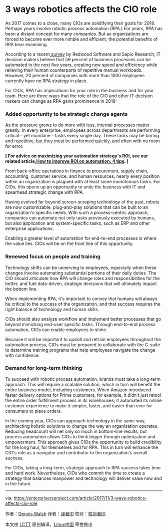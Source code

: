3 ways robotics affects the CIO role
======
As 2017 comes to a close, many CIOs are solidifying their goals for 2018. Perhaps yours involve robotic process automation (RPA.) For years, RPA has been a distant concept for many companies. But as organizations are forced to become ever more nimble and efficient, the potential benefits of RPA bear examining.

According to a recent[ survey][1] by Redwood Software and Sapio Research, IT decision makers believe that 59 percent of business processes can be automated in the next five years, creating new speed and efficiency while relieving their human counterparts of repetitive manual workloads. However, 20 percent of companies with more than 1000 employees currently have no RPA strategy in place.

For CIOs, RPA has implications for your role in the business and for your team. Here are three ways that the role of the CIO and other IT decision makers can change as RPA gains prominence in 2018:

### Added opportunity to be strategic change agents

As the pressure grows to do more with less, internal processes matter greatly. In every enterprise, employees across departments are performing critical - yet mundane - tasks every single day. These tasks may be boring and repetitive, but they must be performed quickly, and often with no room for error.

**[ For advice on maximizing your automation strategy's ROI, see our related article,[How to improve ROI on automation: 4 tips][2]. ]**

From back-office operations in finance to procurement, supply chain, accounting, customer service, and human resources, nearly every position within an organization is plagued with at least some monotonous tasks. For CIOs, this opens up an opportunity to unite the business with IT and spearhead strategic change with RPA.

Having evolved far beyond screen-scraping technology of the past, robots are now customizable, plug-and-play solutions that can be built to an organization's specific needs. With such a process-centric approach, companies can automate not only tasks previously executed by humans, but also application and system-specific tasks, such as ERP and other enterprise applications.

Enabling a greater level of automation for end-to-end processes is where the value lies. CIOs will be on the front line of this opportunity.

### Renewed focus on people and training

Technology shifts can be unnerving to employees, especially when these changes involve automating substantial portions of their daily duties. The CIO should articulate how RPA will change roles and responsibilities for the better, and fuel data-driven, strategic decisions that will ultimately impact the bottom line.

When implementing RPA, it's important to convey that humans will always be critical to the success of the organization, and that success requires the right balance of technology and human skills.

CIOs should also analyze workflow and implement better processes that go beyond mimicking end-user specific tasks. Through end-to-end process automation, CIOs can enable employees to shine.

Because it will be important to upskill and retrain employees throughout the automation process, CIOs must be prepared to collaborate with the C-suite to determine training programs that help employees navigate the change with confidence.

### Demand for long-term thinking

To succeed with robotic process automation, brands must take a long-term approach. This will require a scalable solution, which in turn will benefit the entire business model, including customers. When Amazon introduced faster delivery options for Prime customers, for example, it didn't just retool the entire order fulfillment process in its warehouses; it automated its online customer experience to make it simpler, faster, and easier than ever for consumers to place orders.

In the coming year, CIOs can approach technology in the same way, architecting holistic solutions to change the way an organization operates. Reducing headcount will net only so much in bottom-line results, but process automation allows CIOs to think bigger through optimization and empowerment. This approach gives CIOs the opportunity to build credibility for the long haul, for themselves and for RPA. This in turn will enhance the CIO's role as a navigator and contributor to the organization's overall success.

For CIOs, taking a long-term, strategic approach to RPA success takes time and hard work. Nevertheless, CIOs who commit the time to create a strategy that balances manpower and technology will deliver value now and in the future.

--------------------------------------------------------------------------------

via: https://enterprisersproject.com/article/2017/11/3-ways-robotics-affects-cio-role

作者：[Dennis Walsh][a]
译者：[译者ID](https://github.com/译者ID)
校对：[校对者ID](https://github.com/校对者ID)

本文由 [LCTT](https://github.com/LCTT/TranslateProject) 原创编译，[Linux中国](https://linux.cn/) 荣誉推出

[a]:https://enterprisersproject.com/user/dennis-walsh
[1]:https://www.redwood.com/press-releases/it-decision-makers-speak-59-of-business-processes-could-be-automated-by-2022/
[2]:https://enterprisersproject.com/article/2017/11/how-improve-roi-automation-4-tips?sc_cid=70160000000h0aXAAQ
